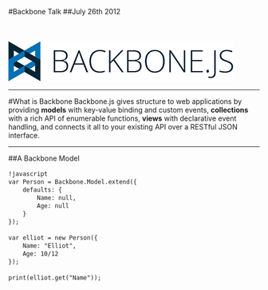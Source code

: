 #Backbone Talk
##July 26th 2012
<br>
<br>
<br>
<br>
![Backbone.js](imgs/backbone.png)

---
#What is Backbone
Backbone.js gives structure to web applications by providing **models** with key-value binding and custom events, **collections** with a rich API of enumerable functions, **views** with declarative event handling, and connects it all to your existing API over a RESTful JSON interface.

---
##A Backbone Model

    !javascript
    var Person = Backbone.Model.extend({
        defaults: {
            Name: null,
            Age: null
        }
    });

    var elliot = new Person({
        Name: "Elliot",
        Age: 10/12
    });

    print(elliot.get("Name"));
